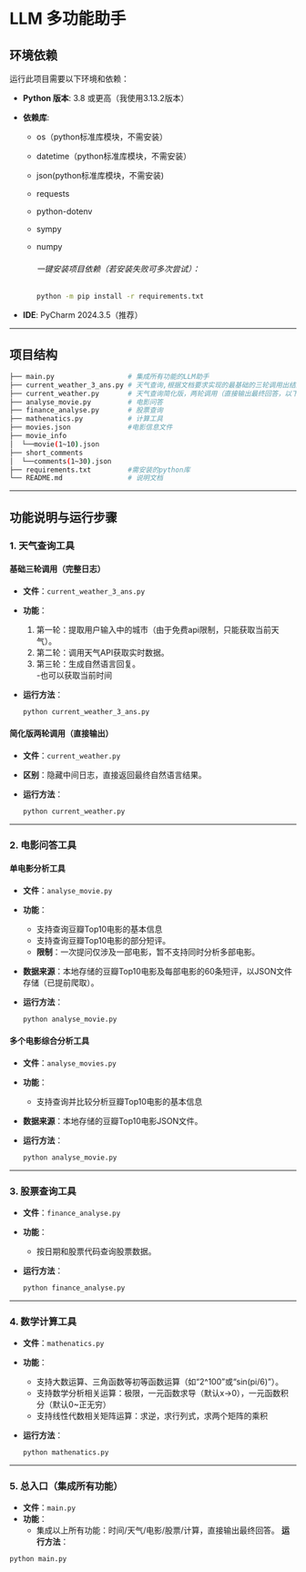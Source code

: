 # LLM 多功能助手 

## 环境依赖

运行此项目需要以下环境和依赖：

- **Python 版本**: 3.8 或更高（我使用3.13.2版本）

- **依赖库**:

  - os（python标准库模块，不需安装）

  - datetime（python标准库模块，不需安装）

  - json(python标准库模块，不需安装)

  - requests

  - python-dotenv

  - sympy

  - numpy

    ###### 一键安装项目依赖（若安装失败可多次尝试）：

    ```bash
    python -m pip install -r requirements.txt
    ```

- **IDE**: PyCharm 2024.3.5（推荐）

---

## 项目结构
```bash
├── main.py                  # 集成所有功能的LLM助手
├── current_weather_3_ans.py # 天气查询,根据文档要求实现的最基础的三轮调用出结果，输出每轮结果
├── current_weather.py       # 天气查询简化版，两轮调用（直接输出最终回答，以下均同）
├── analyse_movie.py         # 电影问答
├── finance_analyse.py       # 股票查询
├── mathenatics.py           # 计算工具
├── movies.json              #电影信息文件
├── movie_info
│  └──movie(1~10).json
├── short_comments
│  └──comments(1~30).json
├── requirements.txt         #需安装的python库
└── README.md                # 说明文档
```

---

## 功能说明与运行步骤

### 1. 天气查询工具
#### 基础三轮调用（完整日志）
- **文件**：`current_weather_3_ans.py`  
- **功能**：
  1. 第一轮：提取用户输入中的城市（由于免费api限制，只能获取当前天气）。  
  2. 第二轮：调用天气API获取实时数据。  
  3. 第三轮：生成自然语言回复。  
  -也可以获取当前时间
- **运行方法**：  
  
  ```bash
  python current_weather_3_ans.py
  ```

#### 简化版两轮调用（直接输出）
- **文件**：`current_weather.py`  
- **区别**：隐藏中间日志，直接返回最终自然语言结果。  
- **运行方法**：  
  
  ```bash
  python current_weather.py
  ```

---

### 2. 电影问答工具
#### 单电影分析工具
- **文件**：`analyse_movie.py`  
- **功能**：  
  - 支持查询豆瓣Top10电影的基本信息
  - 支持查询豆瓣Top10电影的部分短评。  
  - **限制**：一次提问仅涉及一部电影，暂不支持同时分析多部电影。  
- **数据来源**：本地存储的豆瓣Top10电影及每部电影的60条短评，以JSON文件存储（已提前爬取）。  
- **运行方法**：  
  
  ```bash
  python analyse_movie.py
  ```

#### 多个电影综合分析工具
- **文件**：`analyse_movies.py`  
- **功能**：  
  - 支持查询并比较分析豆瓣Top10电影的基本信息
- **数据来源**：本地存储的豆瓣Top10电影JSON文件。  
- **运行方法**：  
  
  ```bash
  python analyse_movie.py
  ```

---

### 3. 股票查询工具
- **文件**：`finance_analyse.py`  

- **功能**：  
  - 按日期和股票代码查询股票数据。
- **运行方法**：  
  
  ```bash
  python finance_analyse.py 
  ```

---

### 4. 数学计算工具
- **文件**：`mathenatics.py`  
- **功能**：  
  - 支持大数运算、三角函数等初等函数运算（如“2^100”或“sin(pi/6)”）。
  - 支持数学分析相关运算：极限，一元函数求导（默认x->0），一元函数积分（默认0~正无穷）
  - 支持线性代数相关矩阵运算：求逆，求行列式，求两个矩阵的乘积
- **运行方法**：  
  
  ```bash
  python mathenatics.py
  ```

---

### 5. 总入口（集成所有功能）
- **文件**：`main.py`  
- **功能**：  
  - 集成以上所有功能：时间/天气/电影/股票/计算，直接输出最终回答。
**运行方法**：  

```bash
python main.py 	
```
